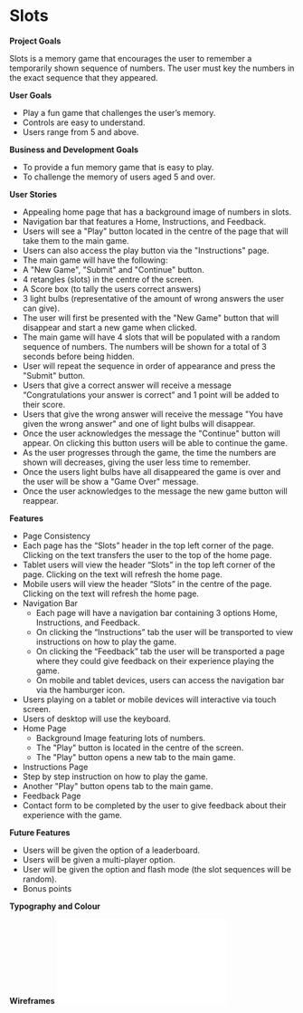 # Slots

**Project Goals**

Slots is a memory game that encourages the user to remember a temporarily shown sequence of numbers. The user must key the numbers in the exact sequence that they appeared.

**User Goals**

- Play a fun game that challenges the user’s memory.
- Controls are easy to understand.
- Users range from 5 and above.

**Business and Development Goals**

- To provide a fun memory game that is easy to play.
- To challenge the memory of users aged 5 and over.

**User Stories**

-	Appealing home page that has a background image of numbers in slots.
-	Navigation bar that features a Home, Instructions, and Feedback.
-	Users will see a "Play" button located in the centre of the page that will take them to the main game.
-	Users can also access the play button via the "Instructions" page.
-	The main game will have the following:
  -	A "New Game", "Submit" and "Continue" button.
  -	4 retangles (slots) in the centre of the screen.
  -	A Score box (to tally the users correct answers)
  -	3 light bulbs (representative of the amount of wrong answers the user can give).
-	The user will first be presented with the "New Game" button that will disappear and start a new game when clicked.
-	The main game will have 4 slots that will be populated with a random sequence of numbers.  The numbers will be shown for a total of 3 seconds before being hidden.
-	User will repeat the sequence in order of appearance and press the "Submit" button.
-	Users that give a correct answer will receive a message “Congratulations your answer is correct” and 1 point will be added to their score.
-	Users that give the wrong answer will receive the message "You have given the wrong answer" and one of light bulbs will disappear.
-	Once the user acknowledges the message the "Continue" button will appear. On clicking this button users will be able to continue the game.
-	As the user progresses through the game, the time the numbers are shown will decreases, giving the user less time to remember.
-	Once the users light bulbs have all disappeared the game is over and the user will be show a "Game Over" message.
-	Once the user acknowledges to the message the new game button will reappear.

**Features**

-	Page Consistency
  -	Each page has the “Slots” header in the top left corner of the page. Clicking on the text transfers the user to the top of the home page.
  -	Tablet users will view the header “Slots” in the top left corner of the page. Clicking on the text will refresh the home page.
  -	Mobile users will view the header “Slots” in the centre of the page. Clicking on the text will refresh the home page.
  -	Navigation Bar
    -	Each page will have a navigation bar containing 3 options Home, Instructions, and Feedback.
    -	On clicking the “Instructions” tab the user will be transported to view instructions on how to play the game.
    -	On clicking the “Feedback” tab the user will be transported a page where they could give feedback on their experience playing the game.
    -	On mobile and tablet devices, users can access the navigation bar via the hamburger icon.
- Users playing on a tablet or mobile devices will interactive via touch screen.
- Users of desktop will use the keyboard.
- Home Page
  - Background Image featuring lots of numbers.
  - The "Play" button is located in the centre of the screen.
  - The "Play" button opens a new tab to the main game.
-	Instructions Page
  -	Step by step instruction on how to play the game.
  -	Another "Play" button opens tab to the main game.
-	Feedback Page
  -	Contact form to be completed by the user to give feedback about their experience with the game.

**Future Features**

-	Users will be given the option of a leaderboard.
-	Users will be given a multi-player option.
-	User will be given the option and flash mode (the slot sequences will be random).
-	Bonus points

**Typography and Colour**

**Wireframes**
![Slots wireframe image](file:///C:/Users/mfran/Documents/slots.wireframe.pdf)
